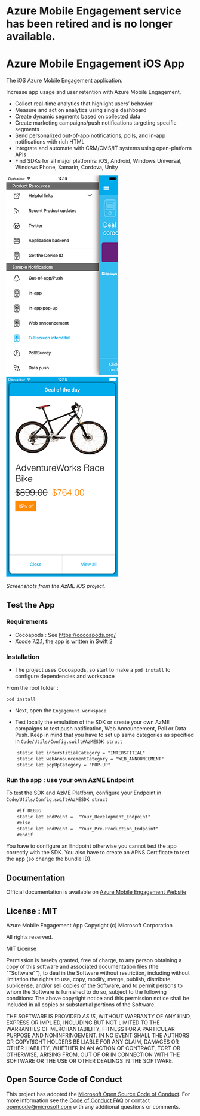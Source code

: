 # Azure Mobile Engagement service has been retired and is no longer available.    

# Azure Mobile Engagement iOS App

The iOS Azure Mobile Engagement application.

Increase app usage and user retention with Azure Mobile Engagement.

- Collect real-time analytics that highlight users’ behavior
- Measure and act on analytics using single dashboard
- Create dynamic segments based on collected data
- Create marketing campaigns/push notifications targeting specific segments
- Send personalized out-of-app notifications, polls, and in-app notifications with rich HTML
- Integrate and automate with CRM/CMS/IT systems using open-platform APIs
- Find SDKs for all major platforms: iOS, Android, Windows Universal, Windows Phone, Xamarin, Cordova, Unity 

![image](./AzME-Demo.png) ![image](./AzME-Demo2.png)

*Screenshots from the AzME iOS project.*

## Test the App

### Requirements

- Cocoapods : See https://cocoapods.org/
- Xcode 7.2.1, the app is written in Swift 2

### Installation 

- The project uses Cocoapods, so start to make a `pod install` to configure dependencies and workspace

From the root folder : 

```
pod install
```
- Next, open the `Engagement.workspace`

- Test locally the emulation of the SDK or create your own AzME campaigns to test push notification, Web Announcement, Poll or Data Push. Keep in mind that you have to set up same categories as specified in `Code/Utils/Config.swift#AzMESDK struct`

```
    static let interstitialCategory = "INTERSTITIAL"
    static let webAnnouncementCategory = "WEB_ANNOUNCEMENT"
    static let popUpCategory = "POP-UP"
```

### Run the app : use your own AzME Endpoint 

To test the SDK and AzME Platform, configure your Endpoint in `Code/Utils/Config.swift#AzMESDK struct`

```
    #if DEBUG
    static let endPoint =  "Your_Development_Endpoint"
    #else
    static let endPoint =  "Your_Pre-Production_Endpoint"
    #endif
```
You have to configure an Endpoint otherwise you cannot test the app correctly with the SDK. You also have to create an APNS Certificate to test the app (so change the bundle ID).

## Documentation

Official documentation is available on [Azure Mobile Engagement Website](https://azure.microsoft.com/en-us/documentation/services/mobile-engagement/)

## License : MIT

Azure Mobile Engagement App
Copyright (c) Microsoft Corporation

All rights reserved. 

MIT License

Permission is hereby granted, free of charge, to any person obtaining a copy of this software and associated documentation files (the ""Software""), to deal in the Software without restriction, including without limitation the rights to use, copy, modify, merge, publish, distribute, sublicense, and/or sell copies of the Software, and to permit persons to whom the Software is furnished to do so, subject to the following conditions:
The above copyright notice and this permission notice shall be included in all copies or substantial portions of the Software.

THE SOFTWARE IS PROVIDED *AS IS*, WITHOUT WARRANTY OF ANY KIND, EXPRESS OR IMPLIED, INCLUDING BUT NOT LIMITED TO THE WARRANTIES OF MERCHANTABILITY, FITNESS FOR A PARTICULAR PURPOSE AND NONINFRINGEMENT. IN NO EVENT SHALL THE AUTHORS OR COPYRIGHT HOLDERS BE LIABLE FOR ANY CLAIM, DAMAGES OR OTHER LIABILITY, WHETHER IN AN ACTION OF CONTRACT, TORT OR OTHERWISE, ARISING FROM, OUT OF OR IN CONNECTION WITH THE SOFTWARE OR THE USE OR OTHER DEALINGS IN THE SOFTWARE.

## Open Source Code of Conduct
This project has adopted the [Microsoft Open Source Code of Conduct](https://opensource.microsoft.com/codeofconduct/). For more information see the [Code of Conduct FAQ](https://opensource.microsoft.com/codeofconduct/faq/) or contact [opencode@microsoft.com](mailto:opencode@microsoft.com) with any additional questions or comments.

